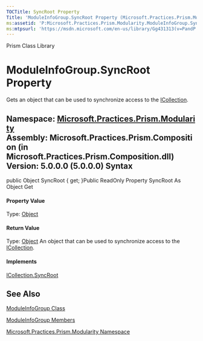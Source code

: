 ```yaml
---
TOCTitle: SyncRoot Property
Title: 'ModuleInfoGroup.SyncRoot Property (Microsoft.Practices.Prism.Modularity)'
ms:assetid: 'P:Microsoft.Practices.Prism.Modularity.ModuleInfoGroup.SyncRoot'
ms:mtpsurl: 'https://msdn.microsoft.com/en-us/library/Gg431313(v=PandP.50)'
---
```


Prism Class Library

ModuleInfoGroup.SyncRoot Property
=====================================

Gets an object that can be used to synchronize access to the [ICollection](http://msdn2.microsoft.com/en-us/library/b1ht6113).

**Namespace:** [Microsoft.Practices.Prism.Modularity](https://msdn.microsoft.com/n:microsoft.practices.prism.modularity)
**Assembly:** Microsoft.Practices.Prism.Composition (in Microsoft.Practices.Prism.Composition.dll) Version: 5.0.0.0 (5.0.0.0)
Syntax
------

<span id="syntaxToggle"></span>public Object SyncRoot { get; }Public ReadOnly Property SyncRoot As Object Get
#### Property Value

Type: [Object](http://msdn2.microsoft.com/en-us/library/e5kfa45b)
#### Return Value

Type: [Object](http://msdn2.microsoft.com/en-us/library/e5kfa45b)
An object that can be used to synchronize access to the [ICollection](http://msdn2.microsoft.com/en-us/library/b1ht6113).
#### Implements

[ICollection.SyncRoot](http://msdn2.microsoft.com/en-us/library/ccad5w5z)

See Also
--------


[ModuleInfoGroup Class](https://msdn.microsoft.com/t:microsoft.practices.prism.modularity.moduleinfogroup)

[ModuleInfoGroup Members](https://msdn.microsoft.com/allmembers.t:microsoft.practices.prism.modularity.moduleinfogroup)

[Microsoft.Practices.Prism.Modularity Namespace](https://msdn.microsoft.com/n:microsoft.practices.prism.modularity)
